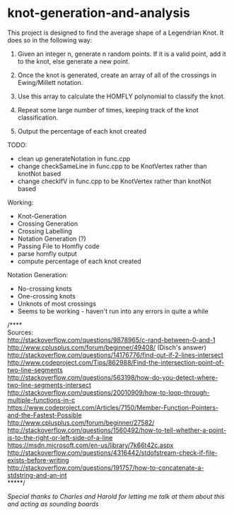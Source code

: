  # knot-generation-and-analysis

This project is designed to find the average shape of a Legendrian Knot. It does so in the following way:

1) Given an integer n, generate n random points. If it is a valid point, add it to the knot, else generate a new point.

2) Once the knot is generated, create an array of all of the crossings in Ewing/Millett notation.

3) Use this array to calculate the HOMFLY polynomial to classify the knot.

4) Repeat some large number of times, keeping track of the knot classification.

5) Output the percentage of each knot created

TODO:
- clean up generateNotation in func.cpp
- change checkSameLine in func.cpp to be KnotVertex rather than knotNot based
- change checkIfV in func.cpp to be KnotVertex rather than knotNot based

Working:
- Knot-Generation
- Crossing Generation
- Crossing Labelling
- Notation Generation (?)
- Passing File to Homfly code
- parse homfly output
- compute percentage of each knot created


Notation Generation:
- No-crossing knots
- One-crossing knots
- Unknots of most crossings
- Seems to be working - haven't run into any errors in quite a while

/****  
Sources:  
http://stackoverflow.com/questions/9878965/c-rand-between-0-and-1  
http://www.cplusplus.com/forum/beginner/49408/ (Disch's answer)  
http://stackoverflow.com/questions/14176776/find-out-if-2-lines-intersect  
http://www.codeproject.com/Tips/862988/Find-the-intersection-point-of-two-line-segments  
http://stackoverflow.com/questions/563198/how-do-you-detect-where-two-line-segments-intersect  
http://stackoverflow.com/questions/20010909/how-to-loop-through-multiple-functions-in-c  
https://www.codeproject.com/Articles/7150/Member-Function-Pointers-and-the-Fastest-Possible  
http://www.cplusplus.com/forum/beginner/27582/  
http://stackoverflow.com/questions/1560492/how-to-tell-whether-a-point-is-to-the-right-or-left-side-of-a-line  
https://msdn.microsoft.com/en-us/library/7k66t42c.aspx  
http://stackoverflow.com/questions/4316442/stdofstream-check-if-file-exists-before-writing  
http://stackoverflow.com/questions/191757/how-to-concatenate-a-stdstring-and-an-int  
*****/

*Special thanks to Charles and Harold for letting me talk at them about this and acting as sounding boards*
